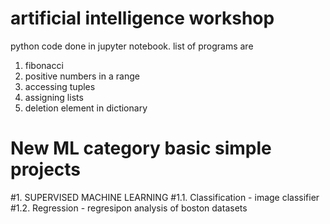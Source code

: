 # artificial intelligence workshop 
python code done in jupyter notebook.
list of programs are
1. fibonacci
2. positive numbers in a range
3. accessing tuples
4. assigning lists
5. deletion element in dictionary
# New ML category basic simple projects
#1. SUPERVISED MACHINE LEARNING
#1.1. Classification - image classifier
#1.2. Regression - regresipon analysis of boston datasets
